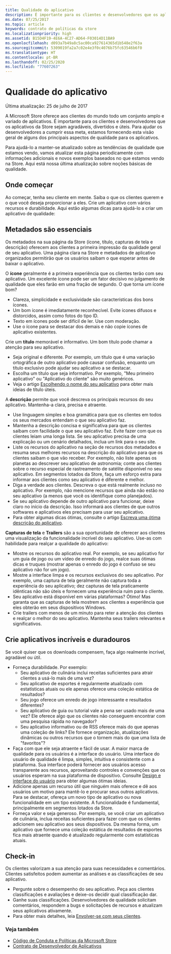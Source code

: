 ```yaml
---
title: Qualidade do aplicativo
description: É importante para os clientes e desenvolvedores que os aplicativos da Store sejam agradáveis, divertidos e úteis. Para ajudar os desenvolvedores a cumprir essa meta, estamos fornecendo esta visão geral de alguns dos principais aspectos de qualidade para os aplicativos.
ms.date: 07/25/2017
ms.topic: article
keywords: contrato de políticas da store
ms.localizationpriority: high
ms.assetid: B15D4F19-4E6A-4C27-AD64-F03014D11BA9
ms.openlocfilehash: d093a7b49a8c5ac00ca927614365d1b548e2f63a
ms.sourcegitcommit: 5309019fa2a7c02e4e3f0c4076b75fc63546b6f0
ms.translationtype: HT
ms.contentlocale: pt-BR
ms.lasthandoff: 02/25/2020
ms.locfileid: "77607263"
---
```

# <a name="app-quality"></a>Qualidade do aplicativo

Última atualização: 25 de julho de 2017

A Microsoft Store oferece aos clientes do mundo todo um conjunto amplo e variado de aplicativos. É importante para os clientes e desenvolvedores que os aplicativos da Store sejam agradáveis, divertidos e úteis. Para ajudar os desenvolvedores a cumprir essa meta, estamos fornecendo esta visão geral de alguns dos principais aspectos de qualidade para os aplicativos.

Para ajudá-lo a manter-se atualizado sobre as tendências de qualidade que estamos vendo, vamos atualizar esta página periodicamente com informações adicionais e novos exemplos baseados no que estamos vendo na Store. Aqui está nossa última atualização sobre noções básicas de qualidade.


## <a name="where-to-start"></a>Onde começar

Ao começar, tenha seu cliente em mente. Saiba o que os clientes querem e o que você deseja proporcionar a eles. Crie um aplicativo com vários recursos e durabilidade. Aqui estão algumas dicas para ajudá-lo a criar um aplicativo de qualidade:


## <a name="metadata-is-key"></a>Metadados são essenciais

Os metadados na sua página da Store (ícone, título, capturas de tela e descrição) oferecem aos clientes a primeira impressão da qualidade geral de seu aplicativo. Uma página clara na Store e metadados de aplicativo organizados permitirão que os usuários saibam o que esperar antes de baixar o aplicativo.

O **ícone** geralmente é a primeira experiência que os clientes terão com seu aplicativo. Um excelente ícone pode ser um fator decisivo no julgamento de qualidade que eles farão em uma fração de segundo. O que torna um ícone bom?

- Clareza, simplicidade e exclusividade são características dos bons ícones.
- Um bom ícone é imediatamente reconhecível. Evite ícones difusos e distorcidos, assim como fotos do tipo ID.
- Texto em ícones pode ser difícil de ler. Use com moderação.
- Use o ícone para se destacar dos demais e não copie ícones de aplicativo existentes.

Crie um **título** memorável e informativo. Um bom título pode chamar a atenção para seu aplicativo.

- Seja original e diferente. Por exemplo, um título que é uma variação ortográfica de outro aplicativo pode causar confusão, enquanto um título exclusivo pode ajudar seu aplicativo a se destacar.
- Escolha um título que seja informativo. Por exemplo, "Meu primeiro aplicativo" ou "Aplicativo do cliente" são muito genéricos.
- Veja o artigo [Escolhendo o nome do seu aplicativo](https://docs.microsoft.com/windows/uwp/publish/create-your-app-by-reserving-a-name#choosing-your-apps-name) para obter mais ideias de título úteis.

A **descrição** permite que você descreva os principais recursos do seu aplicativo. Mantenha-a clara, precisa e atraente.

- Use linguagem simples e boa gramática para que os clientes em todos os seus mercados entendam o que seu aplicativo faz.
- Mantenha a descrição concisa e significativa para que os clientes saibam com facilidade o que seu aplicativo faz. Evite fazer com que os clientes leiam uma longa lista. Se seu aplicativo precisa de uma explicação ou um cenário detalhados, inclua um link para o seu site.
- Liste os recursos do aplicativo na seção de recursos dos metadados e resuma seus melhores recursos na descrição do aplicativo para que os clientes saibam o que vão receber. Por exemplo, não liste apenas os planetas ao descrever seu aplicativo de astronomia; conte aos clientes sobre o recurso especial de rastreamento de satélite disponível no seu aplicativo. Em segmentos lotados da Store, faça um esforço extra para informar aos clientes como seu aplicativo é diferente e melhor.
- Diga a verdade aos clientes. Descreva o que está realmente incluso no aplicativo. Por exemplo, não mencione recursos que ainda não estão no seu aplicativo (a menos que você os identifique como planejados).
- Se seu aplicativo depende de outro aplicativo para funcionar, deixe claro no início da descrição. Isso informará aos clientes de que outros softwares e aplicativos eles precisam para usar seu aplicativo.
- Para obter algumas dicas ótimas, consulte o artigo [Escreva uma ótima descrição do aplicativo](https://docs.microsoft.com/windows/uwp/publish/write-a-great-app-description).

**Capturas de tela** e **Trailers** são a sua oportunidade de oferecer aos clientes uma visualização da funcionalidade incrível do seu aplicativo. Use-as com habilidade para realçar a qualidade do aplicativo:

- Mostre os recursos do aplicativo real. Por exemplo, se seu aplicativo for um guia de jogo ou um vídeo de enredo do jogo, realce suas ótimas dicas e truques (mostrar apenas o enredo do jogo é confuso se seu aplicativo não for um jogo).
- Mostre a interface limpa e os recursos exclusivos do seu aplicativo. Por exemplo, uma captura de tela geralmente não captura toda a experiência do seu aplicativo; dez capturas de tela praticamente idênticas não são úteis e fornecem uma experiência ruim para o cliente.
- Seu aplicativo está disponível em várias plataformas? Ótimo! Mas garanta que as capturas de tela mostrem aos clientes a experiência que eles obterão em seus dispositivos Windows.
- Crie trailers com menos de um minuto para reter a atenção dos clientes e realçar o melhor do seu aplicativo. Mantenha seus trailers relevantes e significativos.


## <a name="create-amazing-apps-with-staying-power"></a>Crie aplicativos incríveis e duradouros

Se você quiser que os downloads compensem, faça algo realmente incrível, agradável ou útil.

- Forneça durabilidade. Por exemplo:
    - Seu aplicativo de culinária inclui receitas suficientes para atrair clientes a usá-lo mais de uma vez?
    - Seu aplicativo de esportes é regularmente atualizado com estatísticas atuais ou ele apenas oferece uma coleção estática de resultados?
    - Seu jogo oferece um enredo de jogo interessante e resultados diferentes?
    - Seu aplicativo de guia ou tutorial vale a pena ser usado mais de uma vez? Ele oferece algo que os clientes não conseguem encontrar com uma pesquisa rápida no navegador?
    - Seu aplicativo informativo ou de RSS oferece mais do que apenas uma coleção de links? Ele fornece organização, atualizações dinâmicas ou outros recursos que o tornem mais do que uma lista de "favoritos"?
- Faça com que ele seja atraente e fácil de usar. A maior marca de qualidade para os usuários é a interface do usuário. Uma interface do usuário de qualidade é limpa, simples, intuitiva e consistente com a plataforma. Sua interface poderá fornecer aos usuários acesso transparente aos recursos, aproveitando controles e convenções que os usuários esperam na sua plataforma de dispositivo. Consulte [Design e interface do usuário](https://developer.microsoft.com/windows/apps/design) para obter algumas ótimas ideias.
- Adicione apenas um recurso útil que ninguém mais oferece e dê aos usuários um motivo para mantê-lo e procurar seus outros aplicativos. Para se destacar, ofereça um novo tipo de aplicativo ou nova funcionalidade em um tipo existente. A funcionalidade é fundamental, principalmente em segmentos lotados da Store.
- Forneça valor e seja generoso. Por exemplo, se você criar um aplicativo de culinária, inclua receitas suficientes para fazer com que os clientes adicionem seu aplicativo aos seus dispositivos. Da mesma forma, um aplicativo que fornece uma coleção estática de resultados de esportes fica mais atraente quando é atualizado regularmente com estatísticas atuais.


## <a name="check-in"></a>Check-in

Os clientes valorizam a sua atenção para suas necessidades e comentários. Clientes satisfeitos podem aumentar as análises e as classificações de seu aplicativo.

- Pergunte sobre o desempenho do seu aplicativo. Peça aos clientes classificações e avaliações e deixe-os decidir qual classificação dar.
- Ganhe suas classificações. Desenvolvedores de qualidade solicitam comentários, respondem a bugs e solicitações de recursos e atualizam seus aplicativos ativamente.
- Para obter mais detalhes, leia [Envolver-se com seus clientes](https://developer.microsoft.com/store/engage).


### <a name="see-also"></a>Veja também

- [Código de Conduta e Políticas da Microsoft Store](store-policies-and-code-of-conduct.md)
- [Contrato de Desenvolvedor de Aplicativos](https://docs.microsoft.com/legal/windows/agreements/app-developer-agreement)